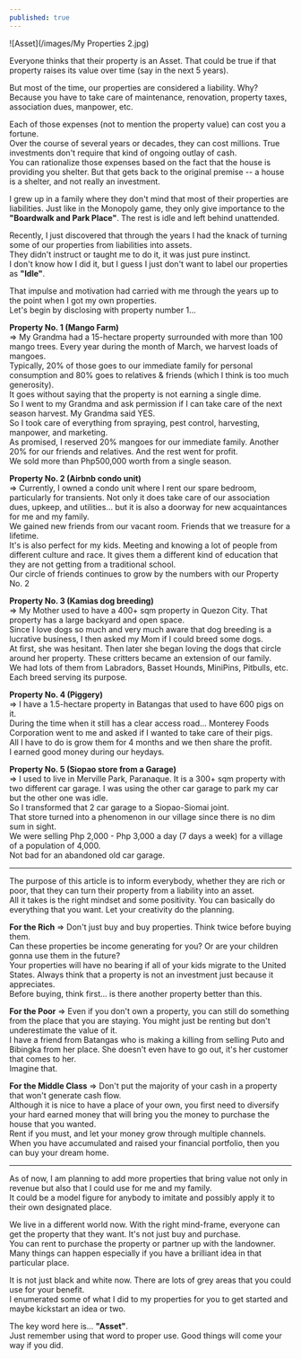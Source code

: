 ```yaml
---
published: true
---
```

![Asset](/images/My Properties 2.jpg)

Everyone thinks that their property is an Asset. That could be true if that property raises its value over time (say in the next 5 years).

But most of the time, our properties are considered a liability. 
Why?   
Because you have to take care of maintenance, renovation, property taxes, association dues, manpower, etc.

Each of those expenses (not to mention the property value) can cost you a fortune.   
Over the course of several years or decades, they can cost millions.
True investments don't require that kind of ongoing outlay of cash.   
You can rationalize those expenses based on the fact that the house is providing you shelter. But that gets back to the original premise -- a house is a shelter, and not really an investment. 

I grew up in a family where they don't mind that most of their properties are liabilities. Just like in the Monopoly game, they only give importance to the **"Boardwalk and Park Place"**. The rest is idle and left behind unattended. 

Recently, I just discovered that through the years I had the knack of turning some of our properties from liabilities into assets.   
They didn't instruct or taught me to do it, it was just pure instinct.   
I don't know how I did it, but I guess I just don't want to label our properties as **"Idle"**.

That impulse and motivation had carried with me through the years up to the point when I got my own properties.   
Let's begin by disclosing with property number 1...

**Property No. 1 (Mango Farm)**   
=> My Grandma had a 15-hectare property surrounded with more than 100 mango trees. 
Every year during the month of March, we harvest loads of mangoes.   
Typically, 20% of those goes to our immediate family for personal consumption and 80% goes to relatives & friends (which I think is too much generosity).   
It goes without saying that the property is not earning a single dime.   
So I went to my Grandma and ask permission if I can take care of the next season harvest. My Grandma said YES.   
So I took care of everything from spraying, pest control, harvesting, manpower, and marketing.   
As promised, I reserved 20% mangoes for our immediate family. Another 20% for our friends and relatives. And the rest went for profit.   
We sold more than Php500,000 worth from a single season. 

**Property No. 2 (Airbnb condo unit)**   
=> Currently, I owned a condo unit where I rent our spare bedroom, particularly for transients. Not only it does take care of our association dues, upkeep, and utilities... but it is also a doorway for new acquaintances for me and my family.   
We gained new friends from our vacant room. Friends that we treasure for a lifetime.   
It's is also perfect for my kids. Meeting and knowing a lot of people from different culture and race. It gives them a different kind of education that they are not getting from a traditional school.   
Our circle of friends continues to grow by the numbers with our Property No. 2

**Property No. 3 (Kamias dog breeding)**   
=> My Mother used to have a 400+ sqm property in Quezon City. 
That property has a large backyard and open space.   
Since I love dogs so much and very much aware that dog breeding is a lucrative business, I then asked my Mom if I could breed some dogs.   
At first, she was hesitant. Then later she began loving the dogs that circle around her property. These critters became an extension of our family.   
We had lots of them from Labradors, Basset Hounds, MiniPins, Pitbulls, etc. Each breed serving its purpose.

**Property No. 4 (Piggery)**   
=> I have a 1.5-hectare property in Batangas that used to have 600 pigs on it.   
During the time when it still has a clear access road... Monterey Foods Corporation went to me and asked if I wanted to take care of their pigs.   
All I have to do is grow them for 4 months and we then share the profit.   
I earned good money during our heydays.

**Property No. 5 (Siopao store from a Garage)**   
=> I used to live in Merville Park, Paranaque. It is a 300+ sqm property with two different car garage. 
I was using the other car garage to park my car but the other one was idle.   
So I transformed that 2 car garage to a Siopao-Siomai joint.   
That store turned into a phenomenon in our village since there is no dim sum in sight.   
We were selling Php 2,000 - Php 3,000 a day (7 days a week) for a village of a population of 4,000.   
Not bad for an abandoned old car garage.

---------------------------------------------------------------------------

The purpose of this article is to inform everybody, whether they are rich or poor, that they can turn their property from a liability into an asset.   
All it takes is the right mindset and some positivity. You can basically do everything that you want. Let your creativity do the planning.

**For the Rich** => Don't just buy and buy properties. Think twice before buying them.   
Can these properties be income generating for you? 
Or are your children gonna use them in the future?   
Your properties will have no bearing if all of your kids migrate to the United States. 
Always think that a property is not an investment just because it appreciates.   
Before buying, think first... is there another property better than this.

**For the Poor** => Even if you don't own a property, you can still do something from the place that you are staying. You might just be renting but don't underestimate the value of it.   
I have a friend from Batangas who is making a killing from selling Puto and Bibingka from her place. She doesn't even have to go out, it's her customer that comes to her.   
Imagine that.

**For the Middle Class** => Don't put the majority of your cash in a property that won't generate cash flow.   
Although it is nice to have a place of your own, you first need to diversify your hard earned money that will bring you the money to purchase the house that you wanted.   
Rent if you must, and let your money grow through multiple channels.   
When you have accumulated and raised your financial portfolio, then you can buy your dream home. 

----------------------------------------------------------------------------

As of now, I am planning to add more properties that bring value not only in revenue but also that I could use for me and my family.   
It could be a model figure for anybody to imitate and possibly apply it to their own designated place.

We live in a different world now. With the right mind-frame, everyone can get the property that they want. It's not just buy and purchase.   
You can rent to purchase the property or partner up with the landowner. Many things can happen especially if you have a brilliant idea in that particular place.

It is not just black and white now. There are lots of grey areas that you could use for your benefit.   
I enumerated some of what I did to my properties for you to get started and maybe kickstart an idea or two. 

The key word here is... **"Asset"**.   
Just remember using that word to proper use. Good things will come your way if you did.

